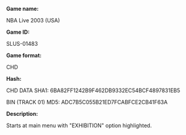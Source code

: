 **Game name:**

NBA Live 2003 (USA)

**Game ID:**

SLUS-01483

**Game format:**

CHD

**Hash:**

CHD DATA SHA1: 6BA82FF1242B9F462DB9332EC54BCF4897831EB5

BIN (TRACK 01) MD5: ADC7B5C055B21ED7FCABFCE2CB41F63A

**Description:**

Starts at main menu with "EXHIBITION" option highlighted.